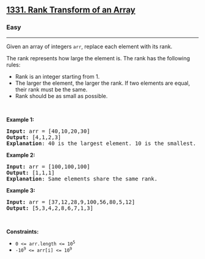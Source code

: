 <h2><a href="https://leetcode.com/problems/rank-transform-of-an-array/?envType=daily-question&envId=2024-11-03">1331. Rank Transform of an Array</a></h2><h3>Easy</h3><hr><p>Given an array of integers&nbsp;<code>arr</code>, replace each element with its rank.</p>

<p>The rank represents how large the element is. The rank has the following rules:</p>

<ul>
	<li>Rank is an integer starting from 1.</li>
	<li>The larger the element, the larger the rank. If two elements are equal, their rank must be the same.</li>
	<li>Rank should be as small as possible.</li>
</ul>

<p>&nbsp;</p>
<p><strong class="example">Example 1:</strong></p>

<pre>
<strong>Input:</strong> arr = [40,10,20,30]
<strong>Output:</strong> [4,1,2,3]
<strong>Explanation</strong>: 40 is the largest element. 10 is the smallest. 20 is the second smallest. 30 is the third smallest.</pre>

<p><strong class="example">Example 2:</strong></p>

<pre>
<strong>Input:</strong> arr = [100,100,100]
<strong>Output:</strong> [1,1,1]
<strong>Explanation</strong>: Same elements share the same rank.
</pre>

<p><strong class="example">Example 3:</strong></p>

<pre>
<strong>Input:</strong> arr = [37,12,28,9,100,56,80,5,12]
<strong>Output:</strong> [5,3,4,2,8,6,7,1,3]
</pre>

<p>&nbsp;</p>
<p><strong>Constraints:</strong></p>

<ul>
	<li><code>0 &lt;= arr.length &lt;= 10<sup>5</sup></code></li>
	<li><code>-10<sup>9</sup>&nbsp;&lt;= arr[i] &lt;= 10<sup>9</sup></code></li>
</ul>
